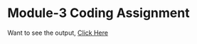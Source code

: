 # Module-3 Coding Assignment

Want to see the output, [Click Here](https://heerdassingh.github.io/HTML-CSS-and-Javascript-for-Web-Developers/Module-3/index.html)
